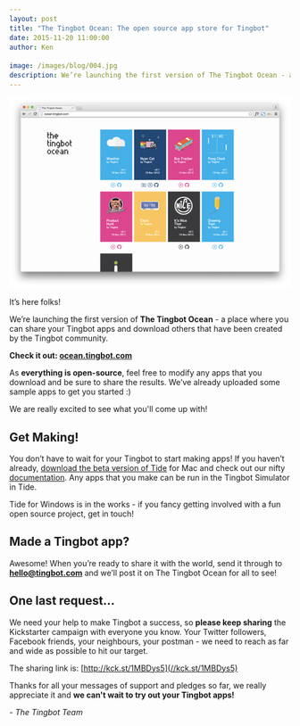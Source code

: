 ```yaml
---
layout: post
title: "The Tingbot Ocean: The open source app store for Tingbot"
date: 2015-11-20 11:00:00
author: Ken

image: /images/blog/004.jpg
description: We’re launching the first version of The Tingbot Ocean - a place where you can share your Tingbot apps and download others that have been created by the Tingbot community.
---
```


![](/images/blog/004-1.png)


It’s here folks!

We’re launching the first version of **The Tingbot Ocean** - a place where you can share your Tingbot apps and download others that have been created by the Tingbot community.

**Check it out: [ocean.tingbot.com](//ocean.tingbot.com)**

As **everything is open-source**, feel free to modify any apps that you download and be sure to share the results. We’ve already uploaded some sample apps to get you started :)

We are really excited to see what you'll come up with!


## Get Making!

You don’t have to wait for your Tingbot to start making apps! If you haven’t already, [download the beta version of Tide](//github.com/tingbot/tide/releases) for Mac and check out our nifty [documentation](//tingbot-python.readthedocs.org/en/latest/). Any apps that you make can be run in the Tingbot Simulator in Tide.

Tide for Windows is in the works - if you fancy getting involved with a fun open source project, get in touch!


## Made a Tingbot app?

Awesome! When you’re ready to share it with the world, send it through to **hello@tingbot.com** and we’ll post it on The Tingbot Ocean for all to see!


## One last request…

We need your help to make Tingbot a success, so **please keep sharing** the Kickstarter campaign with everyone you know. Your Twitter followers, Facebook friends, your neighbours, your postman - we need to reach as far and wide as possible to hit our target.

The sharing link is: [http://kck.st/1MBDys5](//kck.st/1MBDys5)

Thanks for all your messages of support and pledges so far, we really appreciate it and **we can't wait to try out your Tingbot apps!**

*- The Tingbot Team*